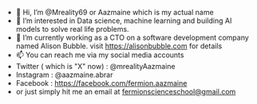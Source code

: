 - 👋 Hi, I’m @Mreality69 or Aazmaine which is my actual name
- 👀 I’m interested in Data science, machine learning and building AI models to solve real life problems.
- 🌱 I’m currently working as a CTO on a software development company named Alison Bubble. visit https://alisonbubble.com for details
- 📫 You can reach me via my social media accounts
- Twitter ( which is "X" now) : @mrealityAazmaine
- Instagram : @aazmaine.abrar
- Facebook : https://facebook.com/fermion.aazmaine
- or just simply hit me an email at fermionscienceschool@gmail.com

<!---
Mreality69/Mreality69 is a ✨ special ✨ repository because its `README.md` (this file) appears on your GitHub profile.
You can click the Preview link to take a look at your changes.
--->
